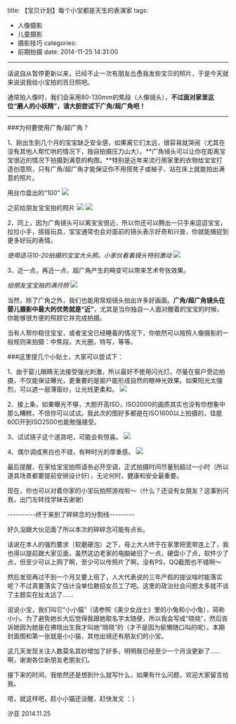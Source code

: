title: 【宝贝计划】每个小宝都是天生的表演家
tags:
  - 人像摄影
  - 儿童摄影
  - 摄影技巧
categories:
  - 前期拍摄
date: 2014-11-25 14:31:00
---
话说自从暂停更新以来，已经不止一次有朋友怂恿我发些宝贝的照片，于是今天就来说说我给小宝拍的百日照吧。

通常拍人像时，我们会采用80-130mm的焦段（人像镜头），**不过面对家里这位“磨人的小妖精”，请大胆尝试下广角/超广角吧！**

-----

###为何要使用广角/超广角？

1、刚出生到几个月的宝宝缺乏安全感，如果离它们太远，很容易就哭闹（尤其在没有其他人帮忙哄的情况下，独自拍摄压力山大）。**广角镜头可以让你在距离宝宝很近的情况下拍摄到满意的构图。**特别是近年来流行用家里的衣物给宝宝打造创意照，只有广角/超广角才能保证你不用搭凳子或梯子、站在床上就能拍出满意的照片。

用丝巾盘出的“100”
![](http://mmbiz.qlogo.cn/mmbiz/xBmfrfspdrxy7GFg5Q9MIJbxbatQIibjnfC306luia6fOFkcgYtkW24Aokp1icp7NpUIsHfr919AXUFTmY5M4mQRQ/0)

之前给朋友宝宝拍的照片
![](http://mmbiz.qlogo.cn/mmbiz/xBmfrfspdrxy7GFg5Q9MIJbxbatQIibjnibeG3KBdCeDbMn0N5nAWBjjPCwKOdmbckhiazJbSHFtbiaaYjcLLl9rLQ/0)
![](http://mmbiz.qlogo.cn/mmbiz/xBmfrfspdrxy7GFg5Q9MIJbxbatQIibjnWicU9icTibgIX10euib9jG1lzN2cM9rZDU0GdiatmEA2lYQajMAiaSMV9Xog/0)

2、同上，因为广角镜头可以离宝宝很近，所以你还可以腾出一只手来逗逗宝宝，拉拉小手，摇摇玩具，宝宝通常也会对面前的镜头表示好奇和兴奋，你就能捕捉到更多好玩的表情。

*使用适马10-20拍摄的宝宝大头照。小家伙看着镜头特别激动*
![](http://mmbiz.qlogo.cn/mmbiz/xBmfrfspdrxy7GFg5Q9MIJbxbatQIibjnAqZVhSSG8Y1bV5m9LgicyN5ap7BFuPSfl2ic8DO8UDLOJWZW0vNNE7lQ/0)

3、近一点，再近一点，超广角产生的畸变可以带来艺术夸张效果。

*给朋友宝宝拍的满月照*
![](http://mmbiz.qlogo.cn/mmbiz/xBmfrfspdrxy7GFg5Q9MIJbxbatQIibjnnUe8GjK0cqibpOrfheTpicjW7fKlkucsWUAe9vROSqHqlQ7AZ2DZLGQA/0)


当然，除了广角之外，我们也能用常规镜头拍出许多好画面。**广角/超广角镜头在婴儿摄影中最大的优势就是“近”**，尤其是当你独自一人面对醒着的宝宝的时候，你能够很方便的照顾它并完成拍摄。

当有人帮你稳住宝宝，或者宝宝已经睡着的情况下，你依然可以按照人像摄影的一般规则来拍摄：中焦段，大光圈，特写，等等。

###这里提几个小贴士，大家可以尝试下：

1、由于婴儿眼睛无法接受强光刺激，所以最好不使用闪光灯。尽量在窗户旁边拍摄，不仅能保证曝光，更重要的是窗户能形成自然的眼神光效果。如果阳光太强烈，可以遮一层薄窗纱，让光线更柔和。
![](http://mmbiz.qlogo.cn/mmbiz/xBmfrfspdrxy7GFg5Q9MIJbxbatQIibjnDr0oFXVfFUYjxYrKmwz1jk2pFKsRCFok7PiasEOxBy6lLSVNQw3o0TQ/0)

2、接上条，如果曝光不够，大胆开高ISO，ISO2000的画质其实也没有你想象中那么糟糕，不信你可以试试。我此次的图好多都是在ISO1600以上拍摄的，佳能60D开到ISO2500也能勉强接受。

3、试试镜子这个道具吧，可能会有惊喜。
![](http://mmbiz.qlogo.cn/mmbiz/xBmfrfspdrxy7GFg5Q9MIJbxbatQIibjnkWnib30kzYBt6JEbicsia3HSctMicwHhcUw86oJyo13DgecibHItgzdAjVA/0)

4、偶尔调成黑白也不错，有种时光的厚重感。
![](http://mmbiz.qlogo.cn/mmbiz/xBmfrfspdrxy7GFg5Q9MIJbxbatQIibjn88lhAklVP2GbJTJTHhkC0kc0R6PIw6MqJ3DYphhVxYXDSKzWRGPBeg/0)


最后提醒，在家给宝宝拍照请务必开空调，正式拍摄时间尽量别超过一小时（所以道具场景都要提前安排设计好），无论何时，健康和安全最重要。

现在，你也可以对着你家的小宝玩拍照游戏啦～（什么？还没有女朋友？这事别问我，出门左转找学妹去谢谢）

----------终于来到了碎碎念的分割线---------

好久没跟大伙见面了所以本次的碎碎念可能有点长。

话说在本人的强烈要求（软磨硬泡）之下，母上大人终于在家里把宽带连上了，我也得以提前跟大家见面，虽然这边老家的电脑破旧了一点，硬盘小了点，软件少了点，但至少可以上网了啊，至少可以传照片了啊，没有PS，QQ截图也不错啊～

然后发现再过不到一个月又要上班了，人大代表说的三年产假的提议啥时能落实呢？不过真要落实了估计没单位敢招女员工了吧。这里的政治社会问题太多就不谈了主题实在扯太远了……

说说小宝，我们叫它“小小猫”（请参照《美少女战士》里的小兔和小小兔），简称小小。为了避免她长大后觉得我跟她取名字太随便，所以我会写成“晓晓”，然后告诉她因为她是在拂晓出生我才叫她“晓晓”的（才不是因为偷懒随口叫的呢）。本期封面图和第一张就是小小猫，其他出镜还有朋友们的小宝。

这几天发现关注人数莫名其妙增加了好多，明明我已经至少一个月没更新了……啊，谢谢各位新朋友老朋友们。

接下来的时间，我依然还是想到什么就写什么，如果有什么问题，欢迎大家留言给我。

唔，就这样吧，趁小小猫还没醒，赶快发文 ：）

汐亚
2014.11.25